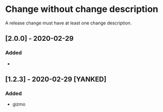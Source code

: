 # Change without change description
A release change must have at least one change description.
## [2.0.0] - 2020-02-29
### Added
- 
## [1.2.3] - 2020-02-29 [YANKED]
### Added
- gizmo
